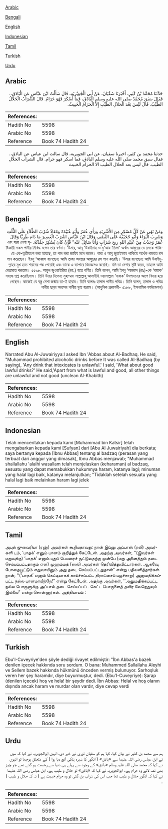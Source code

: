 [Arabic](#arabic)

[Bengali](#bengali)

[English](#english)

[Indonesian](#indonesian)

[Tamil](#tamil)

[Turkish](#turkish)

[Urdu](#urdu)

## Arabic


<div dir="rtl" lang="ar" style={{fontSize:'larger',backgroundColor:'#f8f9fa',padding:20}}>
حَدَّثَنَا مُحَمَّدُ بْنُ كَثِيرٍ، أَخْبَرَنَا سُفْيَانُ، عَنْ أَبِي الْجُوَيْرِيَةِ، قَالَ سَأَلْتُ ابْنَ عَبَّاسٍ عَنِ الْبَاذَقِ،‏.‏ فَقَالَ سَبَقَ مُحَمَّدٌ صلى الله عليه وسلم الْبَاذَقَ، فَمَا أَسْكَرَ فَهْوَ حَرَامٌ‏.‏ قَالَ الشَّرَابُ الْحَلاَلُ الطَّيِّبُ‏.‏ قَالَ لَيْسَ بَعْدَ الْحَلاَلِ الطَّيِّبِ إِلاَّ الْحَرَامُ الْخَبِيثُ‏.‏
</div>
<div style={{backgroundColor:'#f8f9fa',padding:20, marginBottom: 10}}><table> <thead> <tr> <th>References:</th> <th></th> </tr> </thead> <tbody><tr><td>Hadith No</td><td>5598</td></tr><tr><td>Arabic No</td><td>5598</td></tr><tr><td>Reference</td><td>Book 74 Hadith 24</td></tr></tbody></table></div>


<div dir="rtl" lang="ar" style={{fontSize:'larger',backgroundColor:'#f8f9fa',padding:20}}>
حدثنا محمد بن كثير، اخبرنا سفيان، عن ابي الجويرية، قال سالت ابن عباس عن الباذق،. فقال سبق محمد صلى الله عليه وسلم الباذق، فما اسكر فهو حرام. قال الشراب الحلال الطيب. قال ليس بعد الحلال الطيب الا الحرام الخبيث
</div>
<div style={{backgroundColor:'#f8f9fa',padding:20, marginBottom: 10}}><table> <thead> <tr> <th>References:</th> <th></th> </tr> </thead> <tbody><tr><td>Hadith No</td><td>5598</td></tr><tr><td>Arabic No</td><td>5598</td></tr><tr><td>Reference</td><td>Book 74 Hadith 24</td></tr></tbody></table></div>

## Bengali


<div dir="rtl" lang="bn" style={{fontSize:'larger',backgroundColor:'#f8f9fa',padding:20}}>
وَمَنْ نَهٰى عَنْ كُلِّ مُسْكِرٍ مِنَ الأَشْرِبَةِ وَرَأٰى عُمَرُ وَأَبُو عُبَيْدَةَ وَمُعَاذٌ شُرْبَ الطِّلاَءِ عَلٰى الثُّلُثِ وَشَرِبَ الْبَرَاءُ وَأَبُو جُحَيْفَةَ عَلٰى النِّصْفِ وَقَالَ ابْنُ عَبَّاسٍ اشْرَبْ الْعَصِيرَ مَا دَامَ طَرِيًّا وَقَالَ عُمَرُ وَجَدْتُ مِنْ عُبَيْدِ اللهِ رِيحَ شَرَابٍ وَأَنَا سَائِلٌ عَنْه“ فَإِنْ كَانَ يُسْكِرُ جَلَدْتُهُ. এবং যারা নেশা সৃষ্টিকারী সকল পানীয় নিষিদ্ধ বলেন তার বর্ণনা। ‘উমার, আবূ ‘উবাইদাহ ও মু‘আয ‘তিলা’ অর্থাৎ আঙ্গুরের যে রসকে পাকিয়ে এক-তৃতীয়াংশ করা হয়েছে, তা পান করা জায়িয মনে করেন। বারা ও আবূ জুহাইফাহ পাকিয়ে অর্ধেক থাকতে রস পান করেছেন। ইবনু ‘আব্বাস বলেছেনঃ আমি তাজা অবস্থার আঙ্গুরের রস পান করেছি। ‘উমার বলেছেনঃ আমি উবাইদুল্লাহর মুখ হতে শরাবের গন্ধ পেয়েছি এবং তাকে এ ব্যাপারে জিজ্ঞেসও করেছি। যদি তা নেশার সৃষ্টি করত, তাহলে আমি বেত্রাঘাত করতাম। ৫৫৯৮. আবুল জুওয়াইরিয়া (রহ.) হতে বর্ণিত। তিনি বলেন, আমি ইবনু ‘আব্বাস (রাঃ)-কে ‘বাযাক’ সম্বন্ধে প্রশ্ন করেছিলাম। তিনি উত্তর দিলেনঃ মুহাম্মাদ সাল্লাল্লাহু আলাইহি ওয়াসাল্লাম ‘বাযাক’ উৎপাদনের আগে বিদায় হয়ে গেছেন। কাজেই যে বস্ত্ত নেশা জন্মায় তা-ই হারাম। তিনি বলেনঃ হালাল পানীয় পবিত্র। তিনি বলেন, হালাল ও পবিত্র পানীয় ছাড়া অন্যসব পানীয় ঘৃণ্য হারাম। (আধুনিক প্রকাশনী- ৫১৮৮, ইসলামিক ফাউন্ডেশন)
</div>
<div style={{backgroundColor:'#f8f9fa',padding:20, marginBottom: 10}}><table> <thead> <tr> <th>References:</th> <th></th> </tr> </thead> <tbody><tr><td>Hadith No</td><td>5598</td></tr><tr><td>Arabic No</td><td>5598</td></tr><tr><td>Reference</td><td>Book 74 Hadith 24</td></tr></tbody></table></div>

## English


<div dir="ltr" lang="en" style={{fontSize:'larger',backgroundColor:'#f8f9fa',padding:20}}>
Narrated Abu Al-Juwairiyya:I asked Ibn 'Abbas about Al-Badhaq. He said, "Muhammad prohibited alcoholic drinks before It was called Al-Badhaq (by saying), 'Any drink that intoxicates is unlawful.' I said, 'What about good lawful drinks?' He said,'Apart from what is lawful and good, all other things are unlawful and not good (unclean Al-Khabith)
</div>
<div style={{backgroundColor:'#f8f9fa',padding:20, marginBottom: 10}}><table> <thead> <tr> <th>References:</th> <th></th> </tr> </thead> <tbody><tr><td>Hadith No</td><td>5598</td></tr><tr><td>Arabic No</td><td>5598</td></tr><tr><td>Reference</td><td>Book 74 Hadith 24</td></tr></tbody></table></div>

## Indonesian


<div dir="ltr" lang="id" style={{fontSize:'larger',backgroundColor:'#f8f9fa',padding:20}}>
Telah menceritakan kepada kami [Muhammad bin Katsir] telah mengabarkan kepada kami [Sufyan] dari [Abu Al Juwairiyah] dia berkata; saya bertanya kepada [Ibnu Abbas] tentang al badzaq (perasan yang terbuat dari anggur yang dimasak), Ibnu Abbas menjawab; "Muhammad shallallahu 'alaihi wasallam telah menjelaskan (keharaman) al badzaq, sesuatu yang dapat memabukkan hukumnya haram, katanya lagi; minuman yang halal lagi baik, katanya melanjutkan; "Tidaklah setelah sesuatu yang halal lagi baik melainkan haram lagi jelek
</div>
<div style={{backgroundColor:'#f8f9fa',padding:20, marginBottom: 10}}><table> <thead> <tr> <th>References:</th> <th></th> </tr> </thead> <tbody><tr><td>Hadith No</td><td>5598</td></tr><tr><td>Arabic No</td><td>5598</td></tr><tr><td>Reference</td><td>Book 74 Hadith 24</td></tr></tbody></table></div>

## Tamil


<div dir="ltr" lang="ta" style={{fontSize:'larger',backgroundColor:'#f8f9fa',padding:20}}>
அபுல் ஜுவைரியா (ரஹ்) அவர்கள் கூறியதாவது: நான் இப்னு அப்பாஸ் (ரலி) அவர்களி டம், ‘பாதக்’ எனும் பானம் குறித்துக் கேட்டேன். அதற்கு அவர்கள், ‘‘(இவர்கள் மதுவுக்கு) ‘பாதக்’ எனும் புதுப் பெயரைச் சூட்டுவதற்கு முன்பே (மது அனைத்தும் தடை செய்யப்பட்டதாகும் என) முஹம்மத் (ஸல்) அவர்கள் தெரிவித்துவிட்டார்கள். ஆகவே, போதையூட்டும் எதுவாயினும் அது தடை செய்யப்பட்டதுதான்” என்று பதிலளித்தார்கள். நான், ‘‘(‘பாதக்’ எனும் கெட்டியாகக் காய்ச்சப்பட்ட திராட்சைப் பழச்சாறு) அனுமதிக்கப்பட்ட நல்ல பானமாயிற்றே!” என்று கேட்டேன். அதற்கு அவர்கள், ‘‘அனுமதிக்கப்பட்ட நல்ல பொருளுக்கு அப்பால் தடை செய்யப்பட்ட கெட்ட பொருளைத் தவிர வேறெதுவும் இல்லை” என்று சொன்னார்கள். அத்தியாயம் :
</div>
<div style={{backgroundColor:'#f8f9fa',padding:20, marginBottom: 10}}><table> <thead> <tr> <th>References:</th> <th></th> </tr> </thead> <tbody><tr><td>Hadith No</td><td>5598</td></tr><tr><td>Arabic No</td><td>5598</td></tr><tr><td>Reference</td><td>Book 74 Hadith 24</td></tr></tbody></table></div>

## Turkish


<div dir="ltr" lang="tr" style={{fontSize:'larger',backgroundColor:'#f8f9fa',padding:20}}>
Ebu'l-Cuveyriye'den şöyle dediği rivayet edilmiştir: "İbn Abbas'a bazek denilen içecek hakkında soru sordum. O bana: Muhammed Sallallahu Aleyhi ve Sellem bazek hakkında hükmünü önceden vermiş bulunuyor. Sarhoşluk veren her şey haramdır, diye buyurmuştur, dedi. (Ebu'I-Cuveyriye): Şarap (denilen içecek) hoş ve hela! bir şeydir dedi. İbn Abbas: Helal ve hoş olanın dışında ancak haram ve murdar olan vardır, diye cevap verdi
</div>
<div style={{backgroundColor:'#f8f9fa',padding:20, marginBottom: 10}}><table> <thead> <tr> <th>References:</th> <th></th> </tr> </thead> <tbody><tr><td>Hadith No</td><td>5598</td></tr><tr><td>Arabic No</td><td>5598</td></tr><tr><td>Reference</td><td>Book 74 Hadith 24</td></tr></tbody></table></div>

## Urdu


<div dir="rtl" lang="ur" style={{fontSize:'larger',backgroundColor:'#f8f9fa',padding:20}}>
ہم سے محمد بن کثیر نے بیان کیا، کہا ہم کو سفیان ثوری نے خبر دی، انہیں ابوالجویریہ نے کہا کہ میں نے ابن عباس رضی اللہ عنہما سے «باذق» ( انگور کا شیرہ ہلکی آنچ دیا ہوا ) کے متعلق پوچھا تو انہوں نے کہا کہ محمد صلی اللہ علیہ وسلم «باذق» کے وجود سے پہلے ہی دنیا سے رخصت ہو گئے تھے جو چیز بھی نشہ لائے وہ حرام ہے۔ ابوالجویریہ نے کہا کہ «باذق» تو حلال و طیب ہے۔ ابن عباس رضی اللہ عنہما نے کہا کہ انگور حلال و طیب تھا جب اس کی شراب بن گئی تو وہ حرام خبیث ہے ( نہ کہ حلال و طیب ) ۔
</div>
<div style={{backgroundColor:'#f8f9fa',padding:20, marginBottom: 10}}><table> <thead> <tr> <th>References:</th> <th></th> </tr> </thead> <tbody><tr><td>Hadith No</td><td>5598</td></tr><tr><td>Arabic No</td><td>5598</td></tr><tr><td>Reference</td><td>Book 74 Hadith 24</td></tr></tbody></table></div>